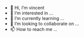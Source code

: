 - 👋 Hi, I’m vincent
- 👀 I’m interested in ...
- 🌱 I’m currently learning ...
- 💞️ I’m looking to collaborate on ...
- 📫 How to reach me ...

<!---
themanishexx/themanishexx is a ✨ special ✨ repository because its `README.md` (this file) appears on your GitHub profile.
You can click the Preview link to take a look at your changes.
--->
